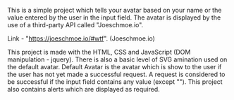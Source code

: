 This is a simple project which tells your avatar based on your name or the value entered by the user in the input field. The avatar is displayed by the use of a third-party API called "Joeschmoe.io".

Link - "https://joeschmoe.io/#wtf". (Joeschmoe.io)

This project is made with the HTML, CSS and JavaScript (DOM manipulation - jquery). There is also a basic level of SVG amination used on the default avatar.
Default Avatar is the avatar which is show to the user if the user has not yet made a successful request. A request is considered to be successful if the input field contains any value (except ""). 
This project also contains alerts which are displayed as required.
